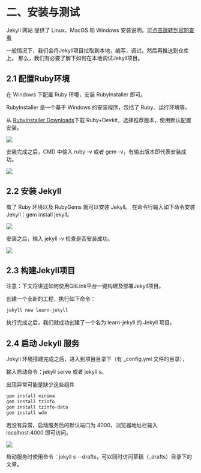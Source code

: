 # 二、安装与测试

Jekyll 网站 提供了 Linux、MacOS 和 Windows 安装说明。[可点击跳转到官网查看](https://jekyllrb.com/docs/)

一般情况下，我们会将Jekyll项目拉取到本地，编写，调试，然后再推送到仓库上。
那么，我们有必要了解下如何在本地调试Jekyll项目。


## 2.1 配置Ruby环境

在 Windows 下配置 Ruby 环境，安装 RubyInstaller 即可。

RubyInstaller 是一个基于 Windows 的安装程序，包括了 Ruby、运行环境等。

从 [RubyInstaller Downloads](https://rubyinstaller.org/downloads/)下载 Ruby+Devkit，选择推荐版本，使用默认配置安装。

![](/other/version/jekyll/001.png)

安装完成之后，CMD 中输入 ruby -v 或者 gem -v，有输出版本即代表安装成功。

![](/other/version/jekyll/002.png)

## 2.2 安装 Jekyll
有了 Ruby 环境以及 RubyGems 就可以安装 Jekyll。
在命令行输入如下命令安装Jekyll：gem install jekyll。

![](/other/version/jekyll/003.png)

安装之后，输入 jekyll -v 检查是否安装成功。

![](/other/version/jekyll/004.png)

## 2.3 构建Jekyll项目
注意：下文将讲述如何使用GitLink平台一键构建及部署Jekyll项目。

创建一个全新的工程，执行如下命令：

```sh
jekyll new learn-jekyll
```

执行完成之后，我们就成功创建了一个名为 learn-jekyll 的 Jekyll 项目。

## 2.4 启动 Jekyll 服务
Jekyll 环境搭建完成之后，进入到项目目录下（有 _config.yml 文件的目录），

输入启动命令：jekyll serve 或者 jekyll s。

出现异常可能是缺少这些组件

```sh
gem install minima
gem install tzinfo
gem install tzinfo-data
gem install wdm
```


若没有异常，启动服务后的默认端口为 4000，浏览器地址栏输入 localhost:4000 即可访问。

![](/other/version/jekyll/005.png)

启动服务时使用命令：jekyll s --drafts，可以同时访问草稿（_drafts）目录下的文章。

